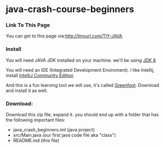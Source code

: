 # java-crash-course-beginners
### Link To This Page
You can get to this page via:http://tinyurl.com/TIY-JAVA

### Install
You will need JAVA JDK installed on your machine.  we'll be using [JDK 8](http://www.oracle.com/technetwork/java/javase/downloads/jdk8-downloads-2133151.html)

You will need an IDE (Integrated Development Enviroment).  I like Intellij, install [IntelliJ Community Edition](https://www.jetbrains.com/idea/download/)

And this is a fun learning tool we will use, it's called [Greenfoot](http://www.greenfoot.org/download).  Download and install it as well.

### Download:
Download this zip file, expand it.  you should end up with a folder that has the following important files:
* java_crash_beginners.iml (java project)
* src/Main.java (our first java code file aka "class")
* README.md (this file)

